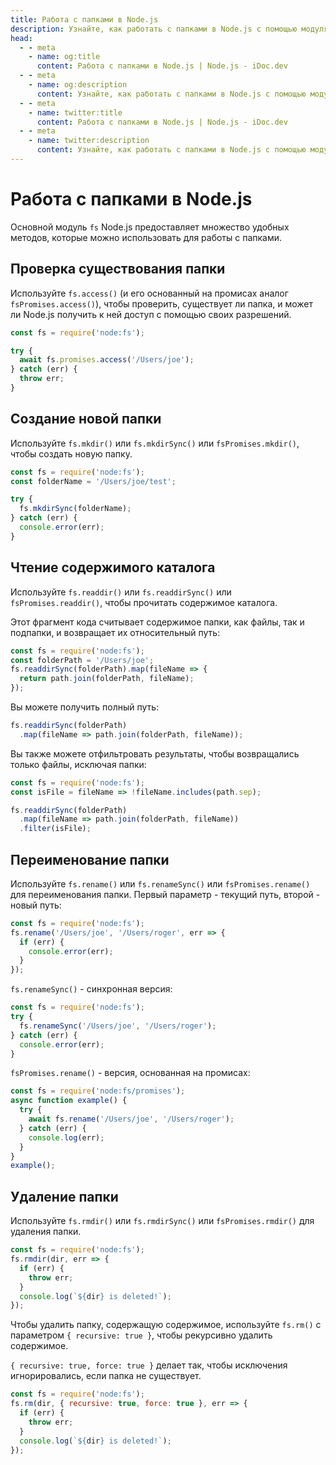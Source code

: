 ```yaml
---
title: Работа с папками в Node.js
description: Узнайте, как работать с папками в Node.js с помощью модуля fs, включая проверку наличия папки, создание новой папки, чтение содержимого каталога, переименование папки и удаление папки.
head:
  - - meta
    - name: og:title
      content: Работа с папками в Node.js | Node.js - iDoc.dev
  - - meta
    - name: og:description
      content: Узнайте, как работать с папками в Node.js с помощью модуля fs, включая проверку наличия папки, создание новой папки, чтение содержимого каталога, переименование папки и удаление папки.
  - - meta
    - name: twitter:title
      content: Работа с папками в Node.js | Node.js - iDoc.dev
  - - meta
    - name: twitter:description
      content: Узнайте, как работать с папками в Node.js с помощью модуля fs, включая проверку наличия папки, создание новой папки, чтение содержимого каталога, переименование папки и удаление папки.
---
```



# Работа с папками в Node.js

Основной модуль `fs` Node.js предоставляет множество удобных методов, которые можно использовать для работы с папками.

## Проверка существования папки

Используйте `fs.access()` (и его основанный на промисах аналог `fsPromises.access()`), чтобы проверить, существует ли папка, и может ли Node.js получить к ней доступ с помощью своих разрешений.
```javascript
const fs = require('node:fs');

try {
  await fs.promises.access('/Users/joe');
} catch (err) {
  throw err;
}
```

## Создание новой папки

Используйте `fs.mkdir()` или `fs.mkdirSync()` или `fsPromises.mkdir()`, чтобы создать новую папку.
```javascript
const fs = require('node:fs');
const folderName = '/Users/joe/test';

try {
  fs.mkdirSync(folderName);
} catch (err) {
  console.error(err);
}
```

## Чтение содержимого каталога

Используйте `fs.readdir()` или `fs.readdirSync()` или `fsPromises.readdir()`, чтобы прочитать содержимое каталога.

Этот фрагмент кода считывает содержимое папки, как файлы, так и подпапки, и возвращает их относительный путь:
```javascript
const fs = require('node:fs');
const folderPath = '/Users/joe';
fs.readdirSync(folderPath).map(fileName => {
  return path.join(folderPath, fileName);
});
```

Вы можете получить полный путь:
```javascript
fs.readdirSync(folderPath)
  .map(fileName => path.join(folderPath, fileName));
```

Вы также можете отфильтровать результаты, чтобы возвращались только файлы, исключая папки:
```javascript
const fs = require('node:fs');
const isFile = fileName => !fileName.includes(path.sep);

fs.readdirSync(folderPath)
  .map(fileName => path.join(folderPath, fileName))
  .filter(isFile);
```

## Переименование папки

Используйте `fs.rename()` или `fs.renameSync()` или `fsPromises.rename()` для переименования папки. Первый параметр - текущий путь, второй - новый путь:
```javascript
const fs = require('node:fs');
fs.rename('/Users/joe', '/Users/roger', err => {
  if (err) {
    console.error(err);
  }
});
```

`fs.renameSync()` - синхронная версия:
```javascript
const fs = require('node:fs');
try {
  fs.renameSync('/Users/joe', '/Users/roger');
} catch (err) {
  console.error(err);
}
```

`fsPromises.rename()` - версия, основанная на промисах:
```javascript
const fs = require('node:fs/promises');
async function example() {
  try {
    await fs.rename('/Users/joe', '/Users/roger');
  } catch (err) {
    console.log(err);
  }
}
example();
```


## Удаление папки

Используйте `fs.rmdir()` или `fs.rmdirSync()` или `fsPromises.rmdir()` для удаления папки.
```javascript
const fs = require('node:fs');
fs.rmdir(dir, err => {
  if (err) {
    throw err;
  }
  console.log(`${dir} is deleted!`);
});
```

Чтобы удалить папку, содержащую содержимое, используйте `fs.rm()` с параметром `{ recursive: true }`, чтобы рекурсивно удалить содержимое.

`{ recursive: true, force: true }` делает так, чтобы исключения игнорировались, если папка не существует.
```javascript
const fs = require('node:fs');
fs.rm(dir, { recursive: true, force: true }, err => {
  if (err) {
    throw err;
  }
  console.log(`${dir} is deleted!`);
});
```

